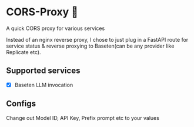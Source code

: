 # CORS-Proxy 🔀

A quick CORS proxy for various services

Instead of an nginx reverse proxy, I chose to just plug in a FastAPI route for service status & reverse proxying to Baseten(can be any provider like Replicate etc).

## Supported services

  - [x] Baseten LLM invocation


## Configs

Change out Model ID, API Key, Prefix prompt etc to your values
